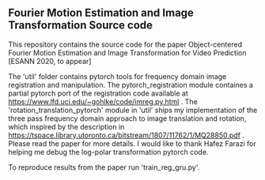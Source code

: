 Fourier Motion Estimation and Image Transformation Source code
--------------------------------------------------------------------------------------------------------------------

This repository contains the source code for the paper 
Object-centered Fourier Motion Estimation and Image Transformation for Video Prediction [ESANN 2020, to appear]

The 'util' folder contains pytorch tools for frequency domain image registration and manipulation. The
pytorch_registration module containes a partial pytorch port of the registration code available at
https://www.lfd.uci.edu/~gohlke/code/imreg.py.html . 
The 'rotation_translation_pytorch' module in 'util' ships my implementation of the three pass frequency domain
approach to image translation and rotation, which inspired by the description in 
https://tspace.library.utoronto.ca/bitstream/1807/11762/1/MQ28850.pdf . Please read the paper for more details.
I would like to thank Hafez Farazi for helping me debug the log-polar transformation pytorch code.

To reproduce results from the paper run 'train_reg_gru.py'.